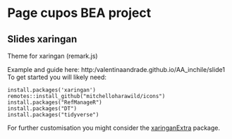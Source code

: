 # Page cupos BEA project

## Slides xaringan

Theme for xaringan (remark.js)

Example and guide here: http:/valentinaandrade.github.io/AA_inchile/slide1
To get started you will likely need:

```
install.packages('xaringan')
remotes::install_github("mitchelloharawild/icons")
install.packages("RefManageR")
install.packages("DT")
install.packages("tidyverse")
```

For further customisation you might consider the [xaringanExtra](https://github.com/gadenbuie/xaringanExtra) package.
